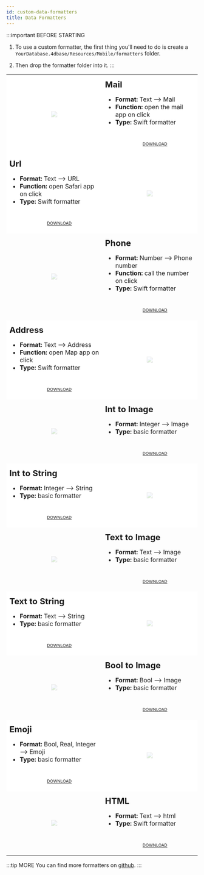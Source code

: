 ```yaml
---
id: custom-data-formatters
title: Data Formatters
---
```



:::important BEFORE STARTING
1. To use a custom formatter, the first thing you'll need to do is create a `YourDatabase.4dbase/Resources/Mobile/formatters` folder.

2. Then drop the formatter folder into it.
:::

<div markdown="1" style="height: auto;">
  <table>
    <col width="50%">
    <col width="50%">
    <tr>
      <td style="height: auto; vertical-align: middle;text-align: center; border-color: #FFFFFF;background-color: #FFFFFF">
        <img style="max-height: 300px; opacity: 0.2" src="https://raw.githubusercontent.com/4d-for-ios/formatter-Mail/master/formatter.png" />
      </td>
      <td style="height: auto; vertical-align: middle;border-color: #FFFFFF;background-color: #FFFFFF">
        <h1 style="margin-top: 10px; font-size:22px">Mail</h1>
        <ul style="font-size:16px">
          <li><strong>Format:</strong> Text ⟶ Mail</li>
          <li><strong>Function:</strong> open the mail app on click</li>
          <li><strong>Type:</strong> Swift formatter</li>
          <div markdown="1" style="text-align: center; margin-top: 40px;">
            <a class="button" style="width: 50%; font-size: 11px" href="https://github.com/4d-for-ios/formatter-Mail/releases/latest/download/formatter-Mail.zip">DOWNLOAD</a></div>
      </td>
    </tr>
    <tr>
      <td style="height: auto; vertical-align: middle;border-color: #FFFFFF;background-color: #FFFFFF">
        <h1 style="margin-top: 10px; font-size:22px">Url</h1>
        <ul style="font-size:16px">
          <li><strong>Format:</strong> Text ⟶ URL</li>
          <li><strong>Function:</strong> open Safari app on click</li>
          <li><strong>Type:</strong> Swift formatter</li>
          <div markdown="1" style="text-align: center; margin-top: 40px;">
            <a class="button" style="width: 50%; font-size: 11px" href="https://github.com/4d-for-ios/formatter-Url/releases/latest/download/formatter-Url.zip">DOWNLOAD</a></div>
      </td>
      <td style="height: auto; vertical-align: middle;text-align: center; border-color: #FFFFFF;background-color: #FFFFFF">
        <img style="max-height: 300px; opacity: 0.2" src="https://raw.githubusercontent.com/4d-for-ios/formatter-Url/master/formatter.png" />
      </td>
    </tr>
    <tr>
      <td style="height: auto; vertical-align: middle;text-align: center; border-color: #FFFFFF">
        <img style="max-height: 300px; opacity: 0.2" src="https://raw.githubusercontent.com/4d-for-ios/formatter-Phone/master/formatter.png" />
      </td>
      <td style="height: auto; vertical-align: middle;border-color: #FFFFFF">
        <h1 style="margin-top: 10px; font-size:22px">Phone</h1>
        <ul style="font-size:16px">
          <li><strong>Format:</strong> Number ⟶ Phone number</li>
          <li><strong>Function:</strong> call the number on click</li>
          <li><strong>Type:</strong> Swift formatter</li>
          <div markdown="1" style="text-align: center; margin-top: 40px;">
            <a class="button" style="width: 50%; font-size: 11px" href="https://github.com/4d-for-ios/formatter-Phone/releases/latest/download/formatter-Phone.zip">DOWNLOAD</a></div>
      </td>
    </tr>
    <tr>
      <td style="height: auto; vertical-align: middle;border-color: #FFFFFF;background-color: #FFFFFF">
        <h1 style="margin-top: 10px; font-size:22px">Address</h1>
        <ul style="font-size:16px">
          <li><strong>Format:</strong> Text ⟶ Address</li>
          <li><strong>Function:</strong> open Map app on click</li>
          <li><strong>Type:</strong> Swift formatter</li>
          <div markdown="1" style="text-align: center; margin-top: 40px;">
            <a class="button" style="width: 50%; font-size: 11px" href="https://github.com/4d-for-ios/formatter-Address/releases/latest/download/formatter-Address.zip">DOWNLOAD</a></div>
      </td>
      <td style="height: auto; vertical-align: middle;text-align: center; border-color: #FFFFFF;background-color: #FFFFFF">
        <img style="max-height: 300px; opacity: 0.2" src="https://raw.githubusercontent.com/4d-for-ios/formatter-Address/master/formatter.png" />
      </td>
    </tr>
    <tr>
      <td style="height: auto; vertical-align: middle;text-align: center; border-color: #FFFFFF">
        <img style="max-height: 300px; opacity: 0.2" src="https://raw.githubusercontent.com/4d-for-ios/formatter-IntToImage/master/formatter.png" />
      </td>
      <td style="height: auto; vertical-align: middle;border-color: #FFFFFF">
        <h1 style="margin-top: 10px; font-size:22px">Int to Image</h1>
        <ul style="font-size:16px">
          <li><strong>Format:</strong> Integer ⟶ Image</li>
          <li><strong>Type:</strong> basic formatter</li>
          <div markdown="1" style="text-align: center; margin-top: 40px;">
            <a class="button" style="width: 50%; font-size: 11px" href="https://github.com/4d-for-ios/formatter-IntegerToImage/releases/latest/download/formatter-IntegerToImage.zip">DOWNLOAD</a></div>
      </td>
    </tr>
    <tr>
      <td style="height: auto; vertical-align: middle;border-color: #FFFFFF;background-color: #FFFFFF">
        <h1 style="margin-top: 10px; font-size:22px">Int to String</h1>
        <ul style="font-size:16px">
          <li><strong>Format:</strong> Integer ⟶ String</li>
          <li><strong>Type:</strong> basic formatter</li>
          <div markdown="1" style="text-align: center; margin-top: 40px;">
            <a class="button" style="width: 50%; font-size: 11px" href="https://github.com/4d-for-ios/formatter-IntToString/releases/latest/download/formatter-IntToString.zip">DOWNLOAD</a></div>
      </td>
      <td style="height: auto; vertical-align: middle;text-align: center; border-color: #FFFFFF;background-color: #FFFFFF">
        <img style="max-height: 300px; opacity: 0.2" src="https://raw.githubusercontent.com/4d-for-ios/formatter-IntToString/master/formatter.png" />
      </td>
    </tr>
    <tr>
      <td style="height: auto; vertical-align: middle;text-align: center; border-color: #FFFFFF">
        <img style="max-height: 300px; opacity: 0.2" src="https://raw.githubusercontent.com/4d-for-ios/formatter-TextToImage/master/formatter.png" />
      </td>
      <td style="height: auto; vertical-align: middle;border-color: #FFFFFF">
        <h1 style="margin-top: 10px; font-size:22px">Text to Image</h1>
        <ul style="font-size:16px">
          <li><strong>Format:</strong> Text ⟶ Image</li>
          <li><strong>Type:</strong> basic formatter</li>
          <div markdown="1" style="text-align: center; margin-top: 40px;">
            <a class="button" style="width: 50%; font-size: 11px" href="https://github.com/4d-for-ios/formatter-TextToImage/releases/latest/download/formatter-TextToImage.zip">DOWNLOAD</a></div>
      </td>
    </tr>
    <tr>
      <td style="height: auto; vertical-align: middle;border-color: #FFFFFF;background-color: #FFFFFF">
        <h1 style="margin-top: 10px; font-size:22px">Text to String</h1>
        <ul style="font-size:16px">
          <li><strong>Format:</strong> Text ⟶ String</li>
          <li><strong>Type:</strong> basic formatter</li>
          <div markdown="1" style="text-align: center; margin-top: 40px;">
            <a class="button" style="width: 50%; font-size: 11px" href="https://github.com/4d-for-ios/formatter-TextToString/releases/latest/download/formatter-TextToString.zip">DOWNLOAD</a></div>
      </td>
      <td style="height: auto; vertical-align: middle;text-align: center; border-color: #FFFFFF;background-color: #FFFFFF">
        <img style="max-height: 300px; opacity: 0.2" src="https://raw.githubusercontent.com/4d-for-ios/formatter-TextToString/master/formatter.png" />
      </td>
    </tr>
    <tr>
      <td style="height: auto; vertical-align: middle;text-align: center; border-color: #FFFFFF">
        <img style="max-height: 300px; opacity: 0.2" src="https://raw.githubusercontent.com/4d-for-ios/formatter-BoolToImage/master/formatter.png" />
      </td>
      <td style="height: auto; vertical-align: middle;border-color: #FFFFFF">
        <h1 style="margin-top: 10px; font-size:22px">Bool to Image</h1>
        <ul style="font-size:16px">
          <li><strong>Format:</strong> Bool ⟶ Image</li>
          <li><strong>Type:</strong> basic formatter</li>
          <div markdown="1" style="text-align: center; margin-top: 40px;">
            <a class="button" style="width: 50%; font-size: 11px" href="https://github.com/4d-for-ios/formatter-BoolToImage/releases/latest/download/formatter-BoolToImage.zip">DOWNLOAD</a></div>
      </td>
    </tr>
    <tr>
      <td style="height: auto; vertical-align: middle;border-color: #FFFFFF;background-color: #FFFFFF">
        <h1 style="margin-top: 10px; font-size:22px">Emoji</h1>
        <ul style="font-size:16px">
          <li><strong>Format:</strong> Bool, Real, Integer ⟶ Emoji</li>
          <li><strong>Type:</strong> basic formatter</li>
          <div markdown="1" style="text-align: center; margin-top: 40px;">
            <a class="button" style="width: 50%; font-size: 11px" href="https://github.com/4d-for-ios/formatter-Emoji/releases/latest/download/formatter-Emoji.zip">DOWNLOAD</a></div>
      </td>
      <td style="height: auto; vertical-align: middle;text-align: center; border-color: #FFFFFF;background-color: #FFFFFF">
        <img style="max-height: 300px; opacity: 0.2" src="https://raw.githubusercontent.com/4d-for-ios/formatter-Emoji/master/formatter.png" />
      </td>
    </tr>
    <tr>
      <td style="height: auto; vertical-align: middle;text-align: center; border-color: #FFFFFF">
        <img style="max-height: 300px; opacity: 0.2" src="https://raw.githubusercontent.com/4d-for-ios/formatter-HTML/master/formatter.png" />
      </td>
      <td style="height: auto; vertical-align: middle;border-color: #FFFFFF">
        <h1 style="margin-top: 10px; font-size:22px">HTML</h1>
        <ul style="font-size:16px">
          <li><strong>Format:</strong> Text ⟶ html</li>
          <li><strong>Type:</strong> Swift formatter</li>
          <div markdown="1" style="text-align: center; margin-top: 40px;">
            <a class="button" style="width: 50%; font-size: 11px" href="https://github.com/4d-for-ios/formatter-HTML/releases/latest/download/formatter-HTML.zip">DOWNLOAD</a></div>
      </td>
    </tr>
  </table>
</div>

:::tip MORE
You can find more formatters on [github](https://4d-for-ios.github.io/gallery/#/type/formatter).
:::